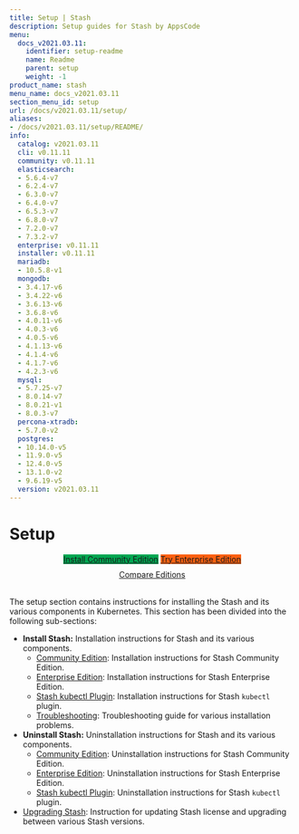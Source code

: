 ```yaml
---
title: Setup | Stash
description: Setup guides for Stash by AppsCode
menu:
  docs_v2021.03.11:
    identifier: setup-readme
    name: Readme
    parent: setup
    weight: -1
product_name: stash
menu_name: docs_v2021.03.11
section_menu_id: setup
url: /docs/v2021.03.11/setup/
aliases:
- /docs/v2021.03.11/setup/README/
info:
  catalog: v2021.03.11
  cli: v0.11.11
  community: v0.11.11
  elasticsearch:
  - 5.6.4-v7
  - 6.2.4-v7
  - 6.3.0-v7
  - 6.4.0-v7
  - 6.5.3-v7
  - 6.8.0-v7
  - 7.2.0-v7
  - 7.3.2-v7
  enterprise: v0.11.11
  installer: v0.11.11
  mariadb:
  - 10.5.8-v1
  mongodb:
  - 3.4.17-v6
  - 3.4.22-v6
  - 3.6.13-v6
  - 3.6.8-v6
  - 4.0.11-v6
  - 4.0.3-v6
  - 4.0.5-v6
  - 4.1.13-v6
  - 4.1.4-v6
  - 4.1.7-v6
  - 4.2.3-v6
  mysql:
  - 5.7.25-v7
  - 8.0.14-v7
  - 8.0.21-v1
  - 8.0.3-v7
  percona-xtradb:
  - 5.7.0-v2
  postgres:
  - 10.14.0-v5
  - 11.9.0-v5
  - 12.4.0-v5
  - 13.1.0-v2
  - 9.6.19-v5
  version: v2021.03.11
---
```


# Setup

<div style="text-align: center;">
  <a class="button is-link is-medium is-active has-text-weight-normal" href="/docs/v2021.03.11/setup/install/community" style="background:#00A651; width: 18rem;">Install Community Edition</a>
  <a class="button is-info is-medium is-active has-text-weight-normal" href="/docs/v2021.03.11/setup/install/enterprise"  style="background:#FC6011; width: 18rem;">Try Enterprise Edition</a>
  <a style="margin-top: 10px; display: block;" href="/docs/v2021.03.11/concepts/what-is-stash/overview">Compare Editions</a>
</div>
<br>

The setup section contains instructions for installing the Stash and its various components in Kubernetes. This section has been divided into the following sub-sections:

- **Install Stash:** Installation instructions for Stash and its various components.
  - [Community Edition](/docs/v2021.03.11/setup/install/community): Installation instructions for Stash Community Edition.
  - [Enterprise Edition](/docs/v2021.03.11/setup/install/enterprise): Installation instructions for Stash Enterprise Edition.
  - [Stash kubectl Plugin](/docs/v2021.03.11/setup/install/kubectl_plugin): Installation instructions for Stash `kubectl` plugin.
  - [Troubleshooting](/docs/v2021.03.11/setup/install/troubleshoting): Troubleshooting guide for various installation problems.
- **Uninstall Stash:** Uninstallation instructions for Stash and its various components.
  - [Community Edition](/docs/v2021.03.11/setup/uninstall/community): Uninstallation instructions for Stash Community Edition.
  - [Enterprise Edition](/docs/v2021.03.11/setup/uninstall/enterprise): Uninstallation instructions for Stash Enterprise Edition.
  - [Stash kubectl Plugin](/docs/v2021.03.11/setup/uninstall/kubectl_plugin): Uninstallation instructions for Stash `kubectl` plugin.
- [Upgrading Stash](/docs/v2021.03.11/setup/upgrade): Instruction for updating Stash license and upgrading between various Stash versions.
